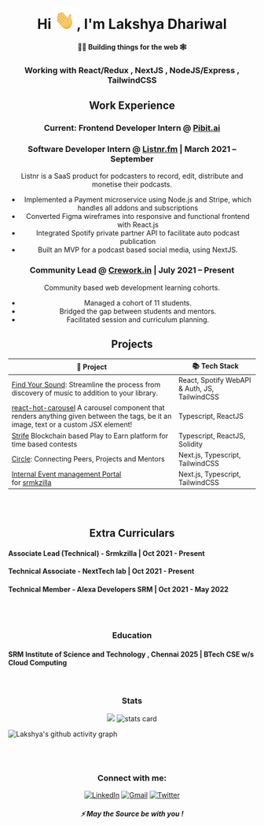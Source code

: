 

<h1 align="center">Hi <img src="wave.gif" 
         alt="Waving hand animated gif"
         height="45"
         width="45" />, I'm Lakshya Dhariwal</h1>
<h4 align="center">
👷‍♂️ Building things for the web 🕸
</h4>
<h3 align="center">
    Working with React/Redux , NextJS , NodeJS/Express , TailwindCSS 
</h3>

<div align="center">
<h2 align="center">
Work Experience
</h2>

### Current:  Frontend Developer Intern @ [Pibit.ai](https://pibit.ai)   

### Software Developer Intern @ [Listnr.fm](https://listnr.fm)   | March 2021 – September     
   Listnr is a SaaS product for podcasters to record, edit, distribute and monetise their podcasts.
-   Implemented a Payment microservice using Node.js and Stripe, which handles all addons and subscriptions
-   Converted Figma wireframes into responsive and functional frontend with React.js
-   Integrated Spotify private partner API to facilitate auto podcast publication
-   Built an MVP for a podcast based social media, using NextJS.

### Community Lead @  [Crework.in](https://crework.in)   | July 2021 – Present

Community based web development learning cohorts.
-   Managed a cohort of 11 students.
-   Bridged the gap between students and mentors.
-   Facilitated session and curriculum planning.

<h2 align="center">
Projects
</h2>

|🚀  Project                                                                                             | 📚 Tech Stack                           |
|-------------------------------------------------------------------------------------------------------|--------------------------------------|
| [Find Your Sound](https://github.com/lakshya-dhariwal/find-your-sound): Streamline the process from discovery of music to addition to your library.                              | React, Spotify WebAPI & Auth, JS, TailwindCSS |
| [react-hot-carousel](https://github.com/lakshya-dhariwal/react-hot-carousel) A carousel component that renders anything given between the tags, be it an image, text or a custom JSX element!| Typescript, ReactJS   |
| [Strife](https://github.com/lakshya-dhariwal/strife) Blockchain based Play to Earn platform for time based contests| Typescript, ReactJS, Solidity  |
| [Circle](https://your-circle.co): Connecting Peers, Projects and Mentors | Next.js, Typescript, TailwindCSS     |
| [Internal Event management Portal](https://vimeo.com/680907687)<br>for [srmkzilla](http://github.com/srm-kzilla)  | Next.js, Typescript, TailwindCSS     |
         
</div>
<br/>
<br/>

<h2 align="center">
Extra Curriculars
</h2>

####   Associate Lead (Technical) - Srmkzilla | Oct 2021 - Present
####   Technical Associate - NextTech lab | Oct 2021 - Present 
####   Technical Member - Alexa Developers SRM | Oct 2021 - May 2022

<br/><br/>
<h3 align="center">
Education
</h3>

####   SRM Institute of Science and Technology , Chennai  2025 | BTech CSE w/s Cloud Computing

<br/>

<h3 align="center">
Stats
</h3>


<p align="center">
         <img src="https://github-profile-summary-cards.vercel.app/api/cards/most-commit-language?username=lakshya-dhariwal&theme=dracula" />
        <img alt= "stats card" src="https://github-profile-summary-cards.vercel.app/api/cards/stats?username=lakshya-dhariwal&theme=dracula">

![Lakshya's github activity graph](https://activity-graph.herokuapp.com/graph?username=lakshya-dhariwal&theme=dracula)

<p>
<br/><br/>
<h3 align="center">Connect with me:</h3>
<p align="center">
<a href="https://www.linkedin.com/in/lakshya-dhariwal/" target="_blank" rel="noopener"><img alt="LinkedIn"
                src="https://img.shields.io/badge/linkedin-%230077B5.svg?&style=for-the-badge&logo=linkedin&logoColor=white" /></a>
        <a href="mailto:lakshyadhariwal9@gmail.com"target="_blank" rel="noopener"><img alt="Gmail"
                src="https://img.shields.io/badge/-Gmail-D14836?style=for-the-badge&logo=Gmail&logoColor=white" /></a>
        <a href="https://twitter.com/Lakshya_OnALoop" target="_blank" rel="noopener"><img alt="Twitter"
                src="https://img.shields.io/badge/Twitter-1DA1F2?style=for-the-badge&logo=twitter&logoColor=white"></a>
         
</p>

<h5 align="center">⚡ May the Source be with you !</h5>

 




 









